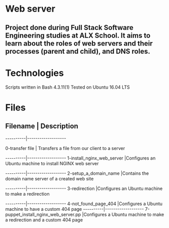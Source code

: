 # Web server



## Project done during Full Stack Software Engineering studies at ALX School. It aims to learn about the roles of web servers and their processes (parent and child), and DNS roles.



# Technologies
Scripts written in Bash 4.3.11(1)
Tested on Ubuntu 16.04 LTS




# Files
## Filename |	Description

----------|-------------------

0-transfer file |	Transfers a file from our client to a server

----------|-------------------
1-install_nginx_web_server |Configures an Ubuntu machine to install NGINX web server

----------|-------------------
2-setup_a_domain_name	|Contains the domain name server of a created web site

----------|-------------------
3-redirection	|Configures an Ubuntu machine to make a redirection

----------|-------------------
4-not_found_page_404	|Configures a Ubuntu machine to have a custom 404 page
----------|-------------------
7-puppet_install_nginx_web_server.pp	|Configures a Ubuntu machine to make a redirection and a custom 404 page
